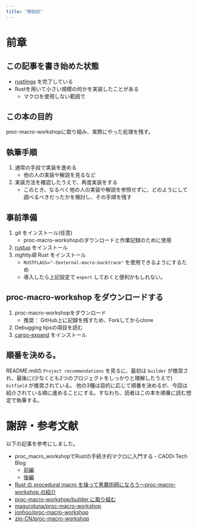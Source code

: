 ```yaml
---
title: "開始前"
---
```


# 前章

## この記事を書き始めた状態

* [rustlings](https://github.com/rust-lang/rustlings) を完了している
* Rustを用いて小さい規模の何かを実装したことがある
    * マクロを使用しない範囲で

## この本の目的

proc-macro-workshopに取り組み、実際にやった処理を残す。

## 執筆手順

1. 通常の手段で実装を進める
    * 他の人の実装や解説を見るなど
1. 実装方法を確認したうえで、再度実装をする
    * このとき、なるべく他の人の実装や解説を参照せずに、どのようにして調べるべきだったかを検討し、その手順を残す

## 事前準備

1. git をインストール(任意)
    * proc-macro-workshopのダウンロードと作業記録のために使用
1. [rustup](https://www.rust-lang.org/ja/tools/install) をインストール
1. *nightly版* Rust をインストール
    * `RUSTFLAGS="-Zexternal-macro-backtrace"` を使用できるようにするため
    * 導入したら上記設定で `export` しておくと便利かもしれない。

## proc-macro-workshop をダウンロードする

1. proc-macro-workshopをダウンロード
    * 推奨： GitHub上に記録を残すため、Forkしてからclone
1. Debugging tipsの項目を読む
1. [cargo-expand](https://github.com/dtolnay/cargo-expand) をインストール

## 順番を決める。

README.mdの `Project recommendations` を見るに、最初は `builder` が推奨され、最後に(少なくとも2つのプロジェクトをしっかりと理解したうえで) `bitfield` が推奨されている。
他の3種は目的に応じて順番を決めるが、今回は紹介されている順に進めることにする。すなわち、読者はこの本を順番に読む想定で執筆する。

# 謝辞・参考文献

以下の記事を参考にしました。

* proc_macro_workshopでRustの手続き的マクロに入門する - CADDi Tech Blog
    * [前編](https://caddi.tech/archives/3555)
    * [後編](https://caddi.tech/archives/3752)
* [Rust の procedural macro を操って黒魔術師になろう〜proc-macro-workshop の紹介](https://zenn.dev/magurotuna/articles/bab4db5999ebfa)
* [proc-macro-workshop/builder に取り組む](https://zenn.dev/hpp/scraps/7b984ca72eefce)
* [magurotuna/proc-macro-workshop](https://github.com/magurotuna/proc-macro-workshop)
* [jonhoo/proc-macro-workshop](https://github.com/jonhoo/proc-macro-workshop)
* [zjp-CN/proc-macro-workshop](https://github.com/zjp-CN/proc-macro-workshop)
